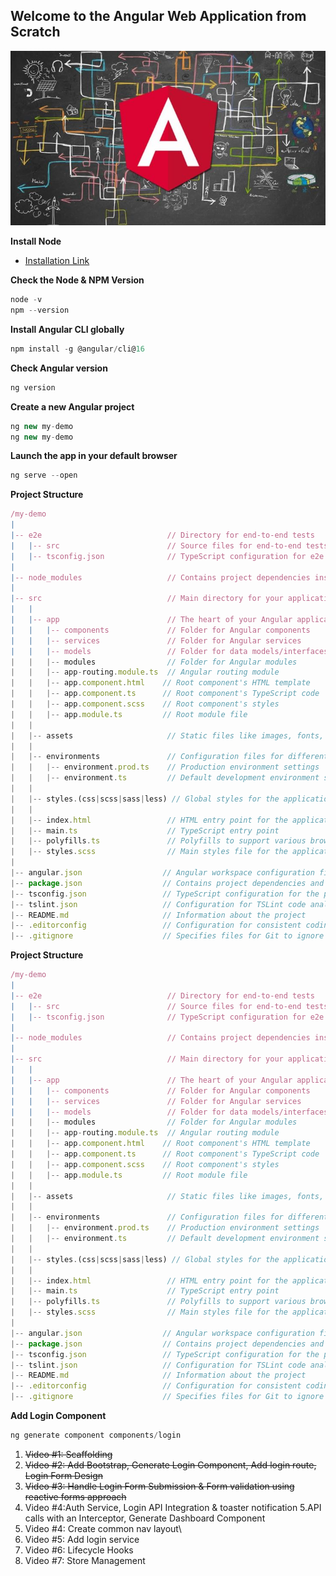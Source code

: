 ## Welcome to the Angular Web Application from Scratch

![](./How%20to%20Create%20a%20Complex%20Form%20in%20Angular.jpeg)

**Install Node**

- [Installation Link](https://nodejs.org/en/download)

**Check the Node & NPM Version**
```js
node -v
npm --version
```

**Install Angular CLI globally**
```js
npm install -g @angular/cli@16
```

**Check Angular version**
```js
ng version
```

**Create a new Angular project**
```js
ng new my-demo
ng new my-demo
```

**Launch the app in your default browser**
```js
ng serve --open
```

**Project Structure**
```js
/my-demo
|
|-- e2e                            // Directory for end-to-end tests
|   |-- src                        // Source files for end-to-end tests
|   |-- tsconfig.json              // TypeScript configuration for e2e tests
|
|-- node_modules                   // Contains project dependencies installed via npm
|
|-- src                            // Main directory for your application source code
|   |
|   |-- app                        // The heart of your Angular application
|   |   |-- components             // Folder for Angular components
|   |   |-- services               // Folder for Angular services
|   |   |-- models                 // Folder for data models/interfaces
|   |   |-- modules                // Folder for Angular modules
|   |   |-- app-routing.module.ts  // Angular routing module
|   |   |-- app.component.html    // Root component's HTML template
|   |   |-- app.component.ts      // Root component's TypeScript code
|   |   |-- app.component.scss    // Root component's styles
|   |   |-- app.module.ts         // Root module file
|   |
|   |-- assets                     // Static files like images, fonts, etc.
|   |
|   |-- environments               // Configuration files for different environments
|   |   |-- environment.prod.ts    // Production environment settings
|   |   |-- environment.ts         // Default development environment settings
|   |
|   |-- styles.(css|scss|sass|less) // Global styles for the application
|   |
|   |-- index.html                 // HTML entry point for the application
|   |-- main.ts                    // TypeScript entry point
|   |-- polyfills.ts               // Polyfills to support various browsers
|   |-- styles.scss                // Main styles file for the application
|
|-- angular.json                  // Angular workspace configuration file
|-- package.json                  // Contains project dependencies and scripts
|-- tsconfig.json                 // TypeScript configuration for the project
|-- tslint.json                   // Configuration for TSLint code analysis
|-- README.md                     // Information about the project
|-- .editorconfig                 // Configuration for consistent coding styles
|-- .gitignore                    // Specifies files for Git to ignore
```

**Project Structure**
```js
/my-demo
|
|-- e2e                            // Directory for end-to-end tests
|   |-- src                        // Source files for end-to-end tests
|   |-- tsconfig.json              // TypeScript configuration for e2e tests
|
|-- node_modules                   // Contains project dependencies installed via npm
|
|-- src                            // Main directory for your application source code
|   |
|   |-- app                        // The heart of your Angular application
|   |   |-- components             // Folder for Angular components
|   |   |-- services               // Folder for Angular services
|   |   |-- models                 // Folder for data models/interfaces
|   |   |-- modules                // Folder for Angular modules
|   |   |-- app-routing.module.ts  // Angular routing module
|   |   |-- app.component.html    // Root component's HTML template
|   |   |-- app.component.ts      // Root component's TypeScript code
|   |   |-- app.component.scss    // Root component's styles
|   |   |-- app.module.ts         // Root module file
|   |
|   |-- assets                     // Static files like images, fonts, etc.
|   |
|   |-- environments               // Configuration files for different environments
|   |   |-- environment.prod.ts    // Production environment settings
|   |   |-- environment.ts         // Default development environment settings
|   |
|   |-- styles.(css|scss|sass|less) // Global styles for the application
|   |
|   |-- index.html                 // HTML entry point for the application
|   |-- main.ts                    // TypeScript entry point
|   |-- polyfills.ts               // Polyfills to support various browsers
|   |-- styles.scss                // Main styles file for the application
|
|-- angular.json                  // Angular workspace configuration file
|-- package.json                  // Contains project dependencies and scripts
|-- tsconfig.json                 // TypeScript configuration for the project
|-- tslint.json                   // Configuration for TSLint code analysis
|-- README.md                     // Information about the project
|-- .editorconfig                 // Configuration for consistent coding styles
|-- .gitignore                    // Specifies files for Git to ignore
```

**Add Login Component**
```js
ng generate component components/login
```

1. ~~Video #1: Scaffolding~~
2. ~~Video #2: Add Bootstrap, Generate Login Component, Add login route, Login Form Design~~
3. ~~Video #3: Handle Login Form Submission & Form validation using reactive forms approach~~
4. Video #4:Auth Service, Login API Integration & toaster notification
5.API calls with an Interceptor, Generate Dashboard Component
4. Video #4: Create common nav layout\
5. Video #5: Add login service
6. Video #6: Lifecycle Hooks
7. Video #7: Store Management